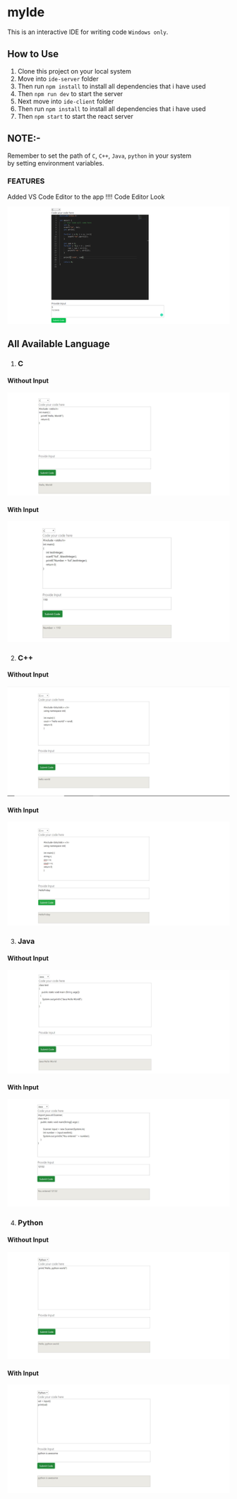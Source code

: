 # myIde
This is an interactive IDE for writing code ```Windows only```.

## How to Use
1. Clone this project on your local system
2. Move into ```ide-server``` folder
3. Then run ```npm install``` to install all dependencies that i have used
4. Then ```npm run dev``` to start the server
5. Next move into ```ide-client``` folder
6. Then run ```npm install``` to install all dependencies that i have used
7. Then ```npm start``` to start the react server

## NOTE:-<br>
Remember to set the path of ```C```, ```C++```, ```Java```, ```python``` in your system <br>
by setting environment variables.


### FEATURES

Added VS Code Editor to the app !!!!
Code Editor Look

![](./assests/vscode.png)

## All Available Language

1. ### C
#### Without Input
![](./assests/cwithoutinput.JPG)
#### With Input
![](./assests/cwithinput.JPG)

2. ### C++
#### Without Input
![](./assests/c++withoutinput.JPG)
#### With Input
![](./assests/c++withinput.JPG)

3. ### Java
#### Without Input
![](./assests/javawithoutinput.JPG)
#### With Input
![](./assests/javawithinput.JPG)

4. ### Python
#### Without Input
![](./assests/pythonwithoutinput.JPG)
#### With Input
![](./assests/pythonwithinput.JPG)


